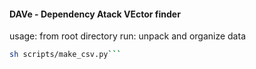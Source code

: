 #### DAVe - Dependency Atack VEctor finder

usage:
from root directory run:
unpack and organize data
```bash
sh scripts/make_csv.py```
